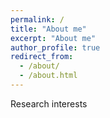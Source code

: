 ```yaml
---
permalink: /
title: "About me"
excerpt: "About me"
author_profile: true
redirect_from: 
  - /about/
  - /about.html
---
```




Research interests
